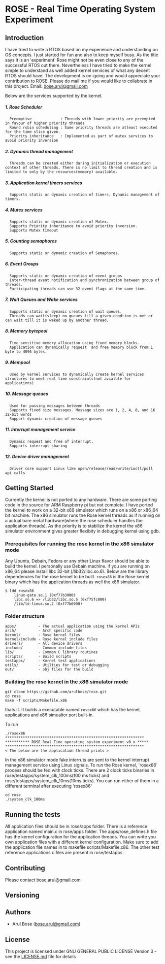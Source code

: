 # ROSE - Real Time Operating System Experiment

## Introduction
  I have tried to write a RTOS based on my experience and understanding on OS concepts. I just started for fun and also to keep myself busy. As the title says it is an 'experiment' Rose might not be even close to any of the successful RTOS out there. Nevertheless I have tried to make the kernel simple to understand as well added kernel services of what any decent RTOS should have. The development is on-going and would appreciate your contribution to ROSE. Please do mail me if you would like to collabrate in this project. Email: bose.arul@gmail.com

Below are the services supported by the kernel.

##### 1. Rose Scheduler
      Preemptive             : Threads with lower priority are preempted in favour of higher priority threads
      Round robin scheduling : Same priority threads are atleast executed for the time slice given.
      Priority inheritance   : Implemented as part of mutex services to avoid priority inversion
##### 2. Dynamic thread management
      Threads can be created either during initialization or execution context of other threads. There is no limit to thread creation and is limited to only by the resources(memory) available.
##### 3. Application kernel timers services
      Supports static or dynamic creation of timers. Dynamic management of timers.
##### 4. Mutex services
      Supports static or dynamic creation of Mutex.
      Supports Priority inheritance to avoid priority inversion.
      Supports Mutex timeout
##### 5. Counting semaphores
      Supports static or dynamic creation of Semaphores.
##### 6. Event Groups
      Supports static or dynamic creation of event groups
      Inter-thread event notification and synchronization between group of threads.
      Participating threads can use 32 event flags at the same time.
##### 7. Wait Queues and Wake services
      Supports static or dynamic creation of wait queues.
      Threads can wait(sleep) on queues till a given condtion is met or can wait till it is waked up by another thread.
##### 8. Memory bytepool
      Time sensitive memory allocation using fixed memory blocks.
      Application can dynamically request  and free memory block from 1 byte to 4096 bytes.
##### 9. Mempool
      Used by kernel services to dynamically create kernel services structures to meet real time constraints(not avialble for applications)
##### 10. Message queues
      Used for passing messages between threads
      Supports fixed size messages. Message sizes are 1, 2, 4, 8, and 16 32-bit words
      Support dynamic creation of message queues
##### 11. Interrupt management service
      Dynamic request and free of interrupt. 
      Supports interrupt sharing
##### 12. Device driver management
      Driver core support Linux like open/release/read/write/ioctl/poll api calls
      
## Getting Started
Currently the kernel is not ported to any hardware. There are some porting code in the source for ARM Raspberry pi but not complete. I have ported the kernel to work on a 32-bit x86 simulator which runs on a x86 or x86_64 bit machine. The x86 simulator runs the Rose kernel threads as if running on a actual bare metal hardware(where the rose scheduler handles the application threads). As the priority is to stabilize the kernel the x86 simulator environment gives greater flexibity in debugging kernel using gdb.

### Prerequisites for running the rose kernel in the x86 simulator mode
Any Ubuntu, Debain, Fedora or any other Linux flavor should be able to build the kernel. I personally use Debain machine. If you are running on x86_64 please install libc 32-bit (/lib32/libc.so.6). Below are the library dependencies for the rose kernel to be built. `rosex86` is the Rose kernel binary which has the application threads as well the x86 simulator.
```
$ ldd rosex86
	linux-gate.so.1 (0xf77b3000)
	libc.so.6 => /lib32/libc.so.6 (0xf75fc000)
	/lib/ld-linux.so.2 (0xf77b6000)
```

### Folder structure
```
apps/          - The actual application using the kernel APIs
arch/          - Arch specific code
kernel/        - Rose kernel files
kernel/include - Rose kernel include files
drivers/       - All device drivers
include/       - Common include files
lib/           - Common C library routines
scripts/       - Build scripts
testapps/      - Kernel test applications
utils/         - Utilties for test or debugging
out/           - obj files for the build
```

### Building the rose kernel in the x86 simulator mode
```
git clone https://github.com/arulbose/rose.git
cd rose
make -f scripts/Makefile.x86 
```
thats it. It builds a executable named `rosex86` which has the kernel, applications and x86 simualtor port built-in.

To run

```
./rosex86
*************************************************************** 
*********** ROSE Real Time operating system experiment v0_x ***** 
***************************************************************
< The below are the application thread prints >
```
In the x86 simulator mode fake interruts are sent to the kernel interrupt management service using Linux signals. To run the Rose kernel, 'rosex86' process should be fed with clock ticks. There are 2 clock ticks binaries in rose/testapps/system_clk_100ms(100 ms ticks) and rose/testapps/system_clk_10ms(10ms ticks). You can run either of them in a different terminal after executing 'rosex86'

```
cd rose
./system_clk_100ms
```
## Running the tests
All application files should be in rose/apps folder. There is a reference application named main.c in rose/apps folder. The apps/rose_defines.h file has the kernel configuration for the application threads. You can write you own application files with a different kernel configuration. Make sure to add the application file names in to makefile scripts/Makefile.x86. The other test reference applications c files are present in rose/testapps.


## Contributing
Please contact bose.arul@gmail.com

## Versioning


## Authors
* Arul Bose (bose.arul@gmail.com)


## License
This project is licensed under GNU GENERAL PUBLIC LICENSE Version 3 - see the [LICENSE.md](LICENSE.md) file for details


